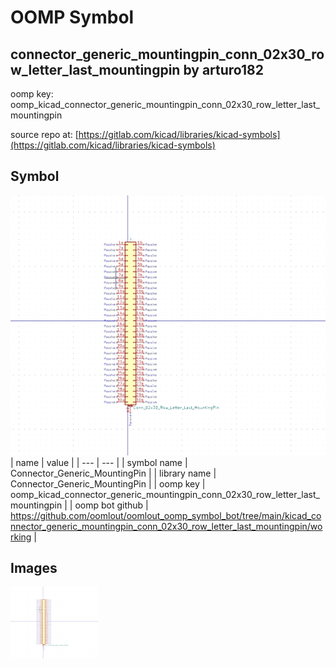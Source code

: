 # OOMP Symbol  
## connector_generic_mountingpin_conn_02x30_row_letter_last_mountingpin  by arturo182  
  
oomp key: oomp_kicad_connector_generic_mountingpin_conn_02x30_row_letter_last_mountingpin  
  
source repo at: [https://gitlab.com/kicad/libraries/kicad-symbols](https://gitlab.com/kicad/libraries/kicad-symbols)  
## Symbol  
  
[![working.png](working_600.png)](working.png)  
| name | value | 
| --- | --- | 
| symbol name | Connector_Generic_MountingPin | 
| library name | Connector_Generic_MountingPin | 
| oomp key | oomp_kicad_connector_generic_mountingpin_conn_02x30_row_letter_last_mountingpin | 
| oomp bot github | https://github.com/oomlout/oomlout_oomp_symbol_bot/tree/main/kicad_connector_generic_mountingpin_conn_02x30_row_letter_last_mountingpin/working | 
## Images  
  
[![working.png](working_140.png)](working.png)  
